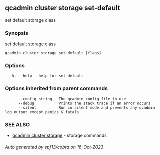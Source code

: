 ## qcadmin cluster storage set-default

set default storage class

### Synopsis

set default storage class

```
qcadmin cluster storage set-default [flags]
```

### Options

```
  -h, --help   help for set-default
```

### Options inherited from parent commands

```
      --config string   The qcadmin config file to use
      --debug           Prints the stack trace if an error occurs
      --silent          Run in silent mode and prevents any qcadmin log output except panics & fatals
```

### SEE ALSO

* [qcadmin cluster storage](qcadmin_cluster_storage.md)	 - storage commands

###### Auto generated by spf13/cobra on 16-Oct-2023
